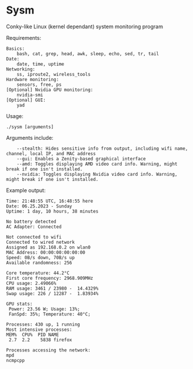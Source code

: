 
# Sysm

Conky-like Linux (kernel dependant) system monitoring program

Requirements:

	Basics:
        bash, cat, grep, head, awk, sleep, echo, sed, tr, tail
	Date:
        date, time, uptime
	Networking:
        ss, iproute2, wireless_tools
	Hardware monitoring:
        sensors, free, ps
	[Optional] Nvidia GPU monitoring:
        nvidia-smi
	[Optional] GUI:
        yad

Usage:

	./sysm [arguments]

Arguments include:

		--stealth: Hides sensitive info from output, including wifi name, channel, local IP, and MAC address
		--gui: Enables a Zenity-based graphical interface
		--amd: Toggles displaying AMD video card info. Warning, might break if one isn't installed.
		--nvidia: Toggles displaying Nvidia video card info. Warning, might break if one isn't installed.

Example output:

```
Time: 21:48:55 UTC, 16:48:55 here
Date: 06.25.2023 - Sunday
Uptime: 1 day, 10 hours, 38 minutes

No battery detected
AC Adapter: Connected

Not connected to wifi
Connected to wired network
Assigned as 192.168.0.2 on wlan0
MAC Address: 00:00:00:00:00:00
Speed: 0B/s down, 70B/s up
Available randomness: 256

Core temperature: 44.2°C
First core frequency: 2968.909MHz
CPU usage: 2.49066%
RAM usage: 3461 / 23980 -  14.4329%
Swap usage: 226 / 12287 -  1.83934%

GPU stats:
 Power: 23.56 W; Usage: 13%;
 FanSpd: 35%; Temperature: 40°C;

Processes: 430 up, 1 running
Most intensive processes:
MEM%  CPU%  PID NAME
 2.7  2.2    5838 firefox

Processes accessing the network:
mpd
ncmpcpp
```
